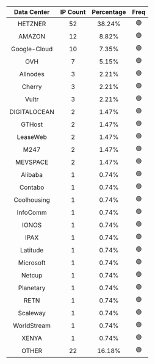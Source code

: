 | Data Center | IP Count | Percentage | Freq |
|:------------:|:--------:|:-----------:|:-----:|
| HETZNER | 52 | 38.24% | 🟢 |
| AMAZON | 12 | 8.82% | 🟢 |
| Google-Cloud | 10 | 7.35% | 🟢 |
| OVH | 7 | 5.15% | 🟢 |
| Allnodes | 3 | 2.21% | 🟢 |
| Cherry | 3 | 2.21% | 🟢 |
| Vultr | 3 | 2.21% | 🟢 |
| DIGITALOCEAN | 2 | 1.47% | 🟢 |
| GTHost | 2 | 1.47% | 🟢 |
| LeaseWeb | 2 | 1.47% | 🟢 |
| M247 | 2 | 1.47% | 🟢 |
| MEVSPACE | 2 | 1.47% | 🟢 |
| Alibaba | 1 | 0.74% | 🟢 |
| Contabo | 1 | 0.74% | 🟢 |
| Coolhousing | 1 | 0.74% | 🟢 |
| InfoComm | 1 | 0.74% | 🟢 |
| IONOS | 1 | 0.74% | 🟢 |
| IPAX | 1 | 0.74% | 🟢 |
| Latitude | 1 | 0.74% | 🟢 |
| Microsoft | 1 | 0.74% | 🟢 |
| Netcup | 1 | 0.74% | 🟢 |
| Planetary | 1 | 0.74% | 🟢 |
| RETN | 1 | 0.74% | 🟢 |
| Scaleway | 1 | 0.74% | 🟢 |
| WorldStream | 1 | 0.74% | 🟢 |
| XENYA | 1 | 0.74% | 🟢 |
| OTHER | 22 | 16.18% | 🟢 |